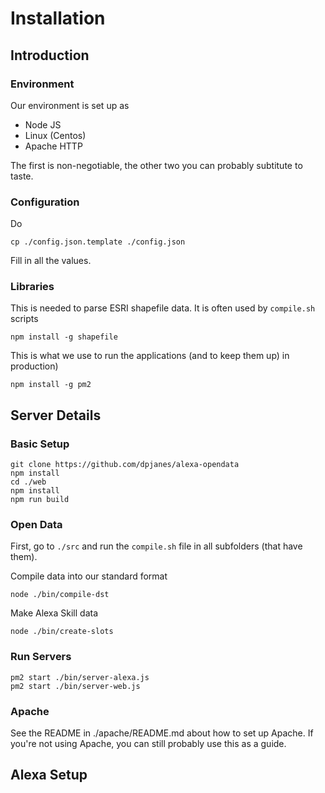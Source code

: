 # Installation

## Introduction
### Environment

Our environment is set up as

* Node JS
* Linux (Centos)
* Apache HTTP

The first is non-negotiable, the other two
you can probably subtitute to taste.

### Configuration

Do

    cp ./config.json.template ./config.json

Fill in all the values. 

### Libraries

This is needed to parse ESRI shapefile data. 
It is often used by `compile.sh` scripts

    npm install -g shapefile

This is what we use to run the applications 
(and to keep them up) in production)

    npm install -g pm2

## Server Details

### Basic Setup

    git clone https://github.com/dpjanes/alexa-opendata
    npm install
    cd ./web
    npm install
    npm run build

### Open Data

First, go to `./src` and run the `compile.sh` file in all subfolders (that have them).

Compile data into our standard format

    node ./bin/compile-dst

Make Alexa Skill data

    node ./bin/create-slots

### Run Servers

    pm2 start ./bin/server-alexa.js
    pm2 start ./bin/server-web.js

### Apache

See the README in ./apache/README.md about how to set up Apache.
If you&apos;re not using Apache, you can still probably use 
this as a guide.

## Alexa Setup
